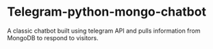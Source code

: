 # Telegram-python-mongo-chatbot
A classic chatbot built using telegram API and pulls information from MongoDB to respond to visitors.
